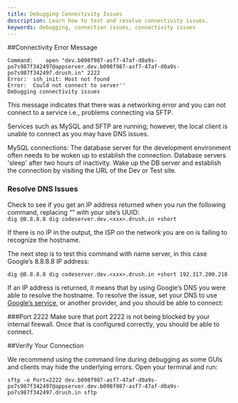 ```yaml
---
title: Debugging Connectivity Issues
description: Learn how to test and resolve connectivity issues.
keywords: debugging, connection issues, connectivity issues
---
```


##Connectivity Error Message
```
Command:    open "dev.b098f987-asf7-47af-d0a9s-po7s987f342497@appserver.dev.b098f987-asf7-47af-d0a9s-po7s987f342497.drush.in" 2222
Error:  ssh_init: Host not found
Error:  Could not connect to server''
Debugging connectivity issues
```

This message indicates that there was a networking error and you can not connect to a service i.e., problems connecting via SFTP.

Services such as MySQL and SFTP are running; however, the local client is unable to connect as you may have DNS issues.

MySQL connections: The database server for the development environment often needs to be woken up to establish the connection. Database servers 'sleep' after two hours of inactivity. Wake up the DB server and establish the connection by visiting the URL of the Dev or Test site.

### Resolve DNS Issues
Check to see if you get an IP address returned when you run the following command, replacing “” with your site’s UUID:  
`
dig @8.8.8.8 dig codeserver.dev.<xxx>.drush.in +short
`

If there is no IP in the output, the ISP on the network you are on is failing to recognize the hostname.

The next step is to test this command with name server, in this case Google’s 8.8.8.8 IP address:

`
dig @8.8.8.8 dig codeserver.dev.<xxx>.drush.in +short
192.317.200.218
`

If an IP address is returned, it means that by using Google’s DNS you were able to resolve the hostname. To resolve the issue, set your DNS to use [Google’s service](https://developers.google.com/speed/public-dns/), or another provider, and you should be able to connect:


###Port 2222
Make sure that port 2222 is not being blocked by your internal firewall. Once that is configured correctly, you should be able to connect.

##Verify Your Connection

We recommend using the command line during debugging as some GUIs and clients may hide the underlying errors. Open your terminal and run:

`
sftp -o Port=2222 dev.b098f987-asf7-47af-d0a9s-po7s987f342497@appserver.dev.b098f987-asf7-47af-d0a9s-po7s987f342497.drush.in sftp
`
